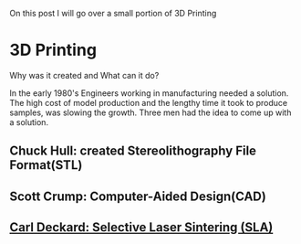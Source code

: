 On this post I will go over a small portion of 3D Printing


# 3D Printing

Why was it created and What can it do?

In the early 1980's Engineers working in manufacturing needed a solution. The high cost of model production and the lengthy time it took to produce samples, was slowing the growth.
Three men had the idea to come up with a solution. 

## Chuck Hull: created Stereolithography File Format(STL) 
## Scott Crump: Computer-Aided Design(CAD)
## [Carl Deckard: Selective Laser Sintering (SLA)]( http://www.historyofinformation.com/detail.php?id=3864)

